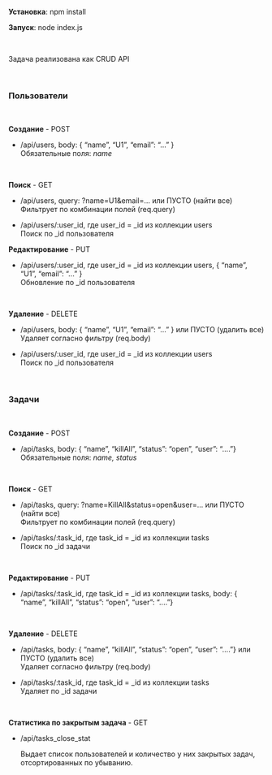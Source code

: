 **Установка**: npm install

**Запуск**: node index.js

 

Задача реализована как CRUD API

 

### **Пользователи**

 

**Создание** - POST

-   /api/users, body: { “name”, “U1”, “email”: “...” }  
    Обязательные поля: *name*

 

**Поиск** - GET

-   /api/users, query: ?name=U1&email=... или ПУСТО (найти все)  
    Фильтрует по комбинации полей (req.query)

-   /api/users/:user\_id, где user\_id = \_id из коллекции users  
    Поиск по \_id пользователя

  
**Редактирование** - PUT

-   /api/users/:user\_id, где user\_id = \_id из коллекции users, { “name”,
    “U1”, “email”: “...” }  
    Обновление по \_id пользователя

 

**Удаление** - DELETE

-   /api/users, body: { “name”, “U1”, “email”: “...” } или ПУСТО (удалить все)  
    Удаляет согласно фильтру (req.body)

-   /api/users/:user\_id, где user\_id = \_id из коллекции users  
    Поиск по \_id пользователя

 

### **Задачи**

 

**Создание** - POST

-   /api/tasks, body: { “name”, “killAll”, “status”: “open”, “user”: “....”}  
    Обязательные поля: *name, status*

 

**Поиск** - GET

-   /api/tasks, query: ?name=KillAll&status=open&user=... или ПУСТО (найти все)  
    Фильтрует по комбинации полей (req.query)

-   /api/tasks/:task\_id, где task\_id = \_id из коллекции tasks  
    Поиск по \_id задачи

     

**Редактирование** - PUT

-   /api/tasks/:task\_id, где task\_id = \_id из коллекции tasks, body: {
    “name”, “killAll”, “status”: “open”, “user”: “....”}

 

**Удаление** - DELETE

-   /api/tasks, body: { “name”, “killAll”, “status”: “open”, “user”: “....”} или
    ПУСТО (удалить все)  
    Удаляет согласно фильтру (req.body)

-   /api/tasks/:task\_id, где task\_id = \_id из коллекции tasks  
    Удаляет по \_id задачи

 

**Статистика по закрытым задача** - GET

-   /api/tasks\_close\_stat

    Выдает список пользователей и количество у них закрытых задач,
    отсортированных по убыванию.
